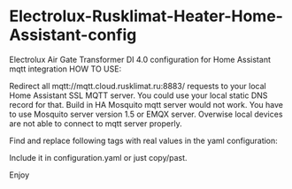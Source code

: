 # Electrolux-Rusklimat-Heater-Home-Assistant-config

Electrolux Air Gate Transformer DI 4.0 configuration for Home Assistant mqtt integration
HOW TO USE:

Redirect all mqtt://mqtt.cloud.rusklimat.ru:8883/ requests to your local Home Assistant SSL MQTT server.  You could use your local static DNS record for that. Build in HA Mosquito mqtt server would not work. You have to use Mosquito server version 1.5 or EMQX server. Overwise local devices are not able to connect to mqtt server properly. 

Find and replace following tags with real values in the yaml configuration:

 *<DEVICE NAME>*
 *<MAC ADDRES>*
 *<TOKEN>*

Include it in configuration.yaml or just copy/past.

 Enjoy
